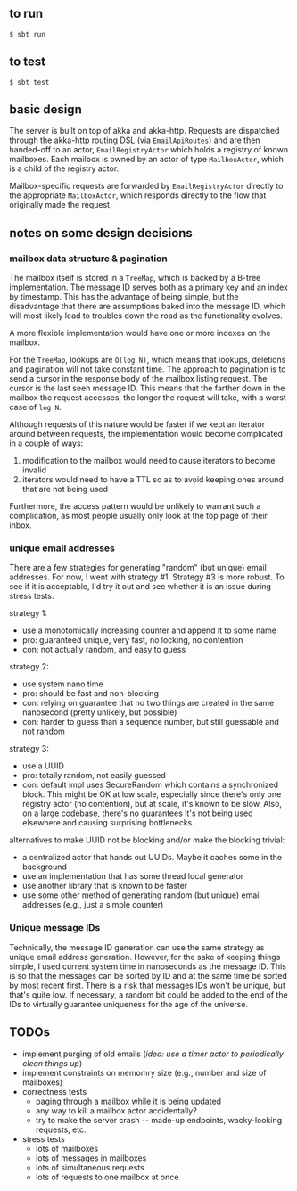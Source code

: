 ## to run

```$bash
$ sbt run
```
## to test

```$bash
$ sbt test
```

## basic design

The server is built on top of akka and akka-http. Requests are dispatched through the akka-http routing DSL 
(via `EmailApiRoutes`) and are then handed-off to an actor, `EmailRegistryActor` which holds a registry of known 
mailboxes. Each mailbox is owned by an actor of type `MailboxActor`, which is a child of the registry actor. 

Mailbox-specific requests are forwarded by `EmailRegistryActor` directly to the appropriate `MailboxActor`, which
responds directly to the flow that originally made the request.

## notes on some design decisions

### mailbox data structure & pagination

The mailbox itself is stored in a `TreeMap`, which is backed by a B-tree implementation.
The message ID serves both as a primary key and an index by timestamp. This has the advantage of being simple,
but the disadvantage that there are assumptions baked into the message ID, which will most likely lead
to troubles down the road as the functionality evolves.

A more flexible implementation would have one or more indexes on the mailbox.

For the `TreeMap`, lookups are `O(log N)`, which means that lookups, deletions and pagination will not
take constant time. The approach to pagination is to send a cursor in the response body of the
mailbox listing request. The cursor is the last seen message ID. This means that the farther down
in the mailbox the request accesses, the longer the request will take, with a worst case of
`log N`. 

Although requests of this nature would be faster if we kept an iterator around between requests, the implementation would become
complicated in a couple of ways:

1. modification to the mailbox would need to cause iterators to become invalid
2. iterators would need to have a TTL so as to avoid keeping ones around that are not being used

Furthermore, the access pattern would be unlikely to warrant such a complication, as most people usually
only look at the top page of their inbox. 

### unique email addresses

There are a few strategies for generating "random" (but unique) email addresses. For now, I went with 
strategy #1. Strategy #3 is more robust. To see if it is acceptable, I'd try it out and see whether it 
is an issue during stress tests.

strategy 1:
- use a monotomically increasing counter and append it to some name
- pro: guaranteed unique, very fast, no locking, no contention
- con: not actually random, and easy to guess

strategy 2:
- use system nano time
- pro: should be fast and non-blocking
- con: relying on guarantee that no two things are created in the same nanosecond (pretty unlikely, but possible)
- con: harder to guess than a sequence number, but still guessable and not random

strategy 3:
- use a UUID
- pro: totally random, not easily guessed
- con: default impl uses SecureRandom which contains a synchronized block. This might be OK at low scale,
    especially since there's only one registry actor (no contention), but at scale, it's known to be slow. Also, 
    on a large codebase, there's no guarantees it's not being used elsewhere and causing surprising bottlenecks.

alternatives to make UUID not be blocking and/or make the blocking trivial:
 - a centralized actor that hands out UUIDs. Maybe it caches some in the background
 - use an implementation that has some thread local generator
 - use another library that is known to be faster
 - use some other method of generating random (but unique) email addresses (e.g., just a simple counter)

### Unique message IDs

Technically, the message ID generation can use the same strategy as unique email address generation. However,
for the sake of keeping things simple, I used current system time in nanoseconds as the message ID. This is so
that the messages can be sorted by ID and at the same time be sorted by most recent first. There is a risk that
messages IDs won't be unique, but that's quite low. If necessary, a random bit could be added to the end of the IDs
to virtually guarantee uniqueness for the age of the universe.

## TODOs

* implement purging of old emails (_idea: use a timer actor to periodically clean things up_)
* implement constraints on memomry size (e.g., number and size of mailboxes)
* correctness tests
    * paging through a mailbox while it is being updated
    * any way to kill a mailbox actor accidentally?
    * try to make the server crash -- made-up endpoints, wacky-looking requests, etc.
* stress tests
    * lots of mailboxes
    * lots of messages in mailboxes
    * lots of simultaneous requests
    * lots of requests to one mailbox at once
